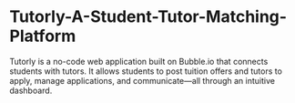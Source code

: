 # Tutorly-A-Student-Tutor-Matching-Platform
Tutorly is a no-code web application built on Bubble.io that connects students with tutors. It allows students to post tuition offers and tutors to apply, manage applications, and communicate—all through an intuitive dashboard.
